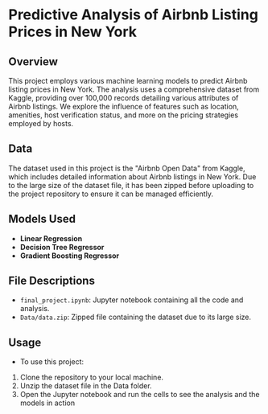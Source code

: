 # Predictive Analysis of Airbnb Listing Prices in New York

## Overview
This project employs various machine learning models to predict Airbnb listing prices in New York. The analysis uses a comprehensive dataset from Kaggle, providing over 100,000 records detailing various attributes of Airbnb listings. We explore the influence of features such as location, amenities, host verification status, and more on the pricing strategies employed by hosts.

## Data
The dataset used in this project is the "Airbnb Open Data" from Kaggle, which includes detailed information about Airbnb listings in New York. Due to the large size of the dataset file, it has been zipped before uploading to the project repository to ensure it can be managed efficiently.

## Models Used
- **Linear Regression**
- **Decision Tree Regressor**
- **Gradient Boosting Regressor**

## File Descriptions
- `final_project.ipynb`: Jupyter notebook containing all the code and analysis.
- `Data/data.zip`: Zipped file containing the dataset due to its large size.

## Usage 
 - To use this project:

1. Clone the repository to your local machine.
2. Unzip the dataset file in the Data folder.
3. Open the Jupyter notebook and run the cells to see the analysis and the models in action
